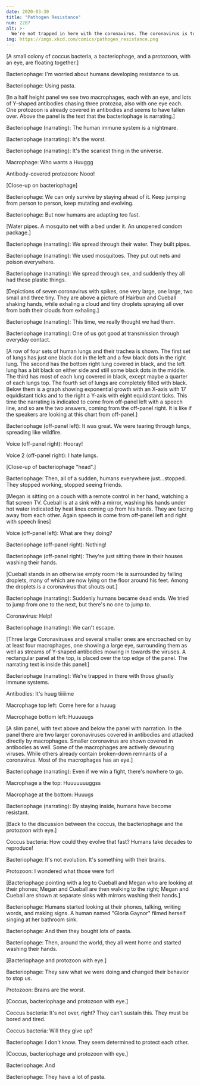 ```yaml
---
date: 2020-03-30
title: "Pathogen Resistance"
num: 2287
alt: >-
  We're not trapped in here with the coronavirus. The coronavirus is trapped in here with us.
img: https://imgs.xkcd.com/comics/pathogen_resistance.png
---
```

[A small colony of coccus bacteria, a bacteriophage, and a protozoon, with an eye, are floating together.]

Bacteriophage: I'm worried about humans developing resistance to us.

Bacteriophage: Using pasta.

[In a half height panel we see two macrophages, each with an eye, and lots of Y-shaped antibodies chasing three protozoa, also with one eye each. One protozoon is already covered in antibodies and seems to have fallen over. Above the panel is the text that the bacteriophage is narrating.]

Bacteriophage (narrating): The human immune system is a nightmare.

Bacteriophage (narrating): It's the worst.

Bacteriophage (narrating): It's the scariest thing in the universe.

Macrophage: Who wants a Huuggg

Antibody-covered protozoon: Nooo!

[Close-up on bacteriophage]

Bacteriophage: We can only survive by staying ahead of it. Keep jumping from person to person, keep mutating and evolving.

Bacteriophage: But now humans are adapting too fast.

[Water pipes. A mosquito net with a bed under it. An unopened condom package.]

Bacteriophage (narrating): We spread through their water. They built pipes.

Bacteriophage (narrating): We used mosquitoes. They put out nets and poison everywhere.

Bacteriophage (narrating): We spread through sex, and suddenly they all had these plastic things.

[Depictions of seven coronavirus with spikes, one very large, one large, two small and three tiny. They are above a picture of Hairbun and Cueball shaking hands, while exhaling a cloud and tiny droplets spraying all over from both their clouds from exhaling.]

Bacteriophage (narrating): This time, we really thought we had them.

Bacteriophage (narrating): One of us got good at transmission through everyday contact.

[A row of four sets of human lungs and their trachea is shown. The first set of lungs has just one black dot in the left and a few black dots in the right lung. The second has the bottom right lung covered in black, and the left lung has a bit black on either side and still some black dots in the middle. The third has most of each lung covered in black, except maybe a quarter of each lungs top. The fourth set of lungs are completely filled with black. Below them is a graph showing exponential growth with an X-axis with 17 equidistant ticks and to the right a Y-axis with eight equidistant ticks. This time the narrating is indicated to come from off-panel left with a speech line, and so are the two answers, coming from the off-panel right. It is like if the speakers are looking at this chart from off-panel.]

Bacteriophage (off-panel left): It was great. We were tearing through lungs, spreading like wildfire.

Voice (off-panel right): Hooray!

Voice 2 (off-panel right): I hate lungs.

[Close-up of bacteriophage "head".]

Bacteriophage: Then, all of a sudden, humans everywhere just...stopped. They stopped working, stopped seeing friends.

[Megan is sitting on a couch with a remote control in her hand, watching a flat screen TV. Cueball is at a sink with a mirror, washing his hands under hot water indicated by heat lines coming up from his hands. They are facing away from each other. Again speech is come from off-panel left and right with speech lines]

Voice (off-panel left): What are they doing?

Bacteriophage (off-panel right): Nothing!

Bacteriophage (off-panel right): They're just sitting there in their houses washing their hands.

[Cueball stands in an otherwise empty room He is surrounded by falling droplets, many of which are now lying on the floor around his feet. Among the droplets is a coronavirus that shouts out.]

Bacteriophage (narrating): Suddenly humans became dead ends. We tried to jump from one to the next, but there's no one to jump to.

Coronavirus: Help!

Bacteriophage (narrating): We can't escape.

[Three large Coronaviruses and several smaller ones are encroached on by at least four macrophages, one showing a large eye, surrounding them as well as streams of Y-shaped antibodies mowing in towards the viruses. A rectangular panel at the top, is placed over the top edge of the panel. The narrating text is inside this panel:]

Bacteriophage (narrating): We're trapped in there with those ghastly immune systems.

Antibodies: It's huug tiiiiime

Macrophage top left: Come here for a huuug

Macrophage bottom left: Huuuuugs

[A slim panel, with text above and below the panel with narration. In the panel there are two larger coronaviruses covered in antibodies and attacked directly by macrophages. Smaller coronavirus are shown covered in antibodies as well. Some of the macrophages are actively devouring viruses. While others already contain broken-down remnants of a coronavirus. Most of the macrophages has an eye.]

Bacteriophage (narrating): Even if we win a fight, there's nowhere to go.

Macrophage a the top: Huuuuuuuggss

Macrophage at the bottom: Huuugs

Bacteriophage (narrating): By staying inside, humans have become resistant.

[Back to the discussion between the coccus, the bacteriophage and the protozoon with eye.]

Coccus bacteria: How could they evolve that fast? Humans take decades to reproduce!

Bacteriophage: It's not evolution. It's something with their brains.

Protozoon: I wondered what those were for!

[Bacteriophage pointing with a leg to Cueball and Megan who are looking at their phones; Megan and Cueball are then walking to the right; Megan and Cueball are shown at separate sinks with mirrors washing their hands.]

Bacteriophage: Humans started looking at their phones, talking, writing words, and making signs. A human named "Gloria Gaynor" filmed herself singing at her bathroom sink.

Bacteriophage: And then they bought lots of pasta.

Bacteriophage: Then, around the world, they all went home and started washing their hands.

[Bacteriophage and protozoon with eye.]

Bacteriophage: They saw what we were doing and changed their behavior to stop us.

Protozoon: Brains are the worst.

[Coccus, bacteriophage and protozoon with eye.]

Coccus bacteria: It's not over, right? They can't sustain this. They must be bored and tired.

Coccus bacteria: Will they give up?

Bacteriophage: I don't know. They seem determined to protect each other.

[Coccus, bacteriophage and protozoon with eye.]

Bacteriophage: And

Bacteriophage: They have a lot of pasta.